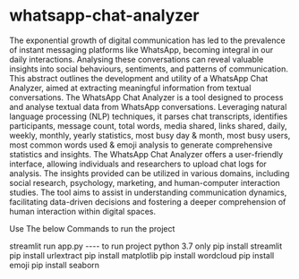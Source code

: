 # whatsapp-chat-analyzer
The exponential growth of digital communication has led to the prevalence of instant messaging platforms like WhatsApp, becoming integral in our daily interactions. Analysing these conversations can reveal valuable insights into social behaviours, sentiments, and patterns of communication. This abstract outlines the development and utility of a WhatsApp Chat Analyzer, aimed at extracting meaningful information from textual conversations. The WhatsApp Chat Analyzer is a tool designed to process and analyse textual data from WhatsApp conversations. Leveraging natural language processing (NLP) techniques, it parses chat transcripts, identifies participants, message count, total words, media shared, links shared, daily, weekly, monthly, yearly statistics, most busy day & month, most busy users, most common words used & emoji analysis to generate comprehensive statistics and insights. The WhatsApp Chat Analyzer offers a user-friendly interface, allowing individuals and researchers to upload chat logs for analysis. The insights provided can be utilized in various domains, including social research, psychology, marketing, and human-computer interaction studies. The tool aims to assist in understanding communication dynamics, facilitating data-driven decisions and fostering a deeper comprehension of human interaction within digital spaces.


Use The below Commands to run the project

streamlit run app.py ---- to run project
python 3.7 only
pip install streamlit
pip install urlextract
pip install matplotlib
pip install wordcloud
pip install emoji
pip install seaborn

